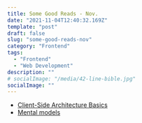 ```yaml
---
title: Some Good Reads - Nov.
date: "2021-11-04T12:40:32.169Z"
template: "post"
draft: false
slug: "some-good-reads-nov"
category: "Frontend"
tags:
  - "Frontend"
  - "Web Development"
description: ""
# socialImage: "/media/42-line-bible.jpg"
socialImage: ""
---
```


- [Client-Side Architecture Basics](https://khalilstemmler.com/articles/client-side-architecture/introduction/)
- [Mental models](https://www.julian.com/blog/mental-model-examples)

